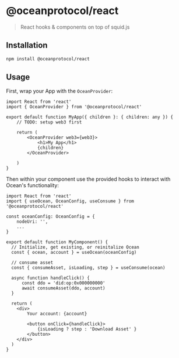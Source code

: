 # @oceanprotocol/react

> React hooks & components on top of squid.js

## Installation

```bash
npm install @oceanprotocol/react
```

## Usage

First, wrap your App with the `OceanProvider`:

```tsx
import React from 'react'
import { OceanProvider } from '@oceanprotocol/react'

export default function MyApp({ children }: { children: any }) {
    // TODO: setup web3 first

    return (
        <OceanProvider web3={web3}>
            <h1>My App</h1>
            {children}
        </OceanProvider>
        
    )
}
```

Then within your component use the provided hooks to interact with Ocean's functionality:

```tsx
import React from 'react'
import { useOcean, OceanConfig, useConsume } from '@oceanprotocol/react'

const oceanConfig: OceanConfig = {
    nodeUri: '',
    ...
}

export default function MyComponent() {
  // Initialize, get existing, or reinitalize Ocean
  const { ocean, account } = useOcean(oceanConfig)

  // consume asset
  const { consumeAsset, isLoading, step } = useConsume(ocean)

  async function handleClick() {
      const ddo = 'did:op:0x000000000'
      await consumeAsset(ddo, account)
  }

  return (
    <div>
        Your account: {account}

        <button onClick={handleClick}>
            {isLoading ? step : 'Download Asset' }
        </button>
    </div>
  )
}
```